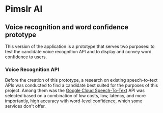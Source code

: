 # Pimslr AI

## Voice recognition and word confidence prototype

This version of the application is a prototype that serves two purposes: to test the candidate voice recognition API and to display and convey word confidence to users.

### Voice Recognition API

Before the creation of this prototype, a research on existing speech-to-text APIs was conducted to find a candidate best suited for the purposes of this project. Among them was the [Google Cloud Speech-To-Text](https://cloud.google.com/speech-to-text?hl=en) API was selected based on a combination of low costs, low, latency, and more importantly, high accuracy with word-level confidence, which some services don't offer.
